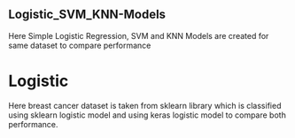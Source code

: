 ## Logistic_SVM_KNN-Models
Here Simple Logistic Regression, SVM and KNN Models are created for same dataset to compare performance

# Logistic
Here breast cancer dataset is taken from sklearn library which is classified using sklearn logistic model and using keras logistic model to compare both performance.


